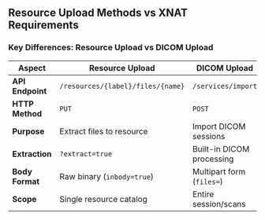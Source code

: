 ## Resource Upload Methods vs XNAT Requirements

### Key Differences: Resource Upload vs DICOM Upload

| Aspect | **Resource Upload** | **DICOM Upload** |
|--------|-------------------|------------------|
| **API Endpoint** | `/resources/{label}/files/{name}` | `/services/import` |
| **HTTP Method** | `PUT` | `POST` |
| **Purpose** | Extract files to resource | Import DICOM sessions |
| **Extraction** | `?extract=true` | Built-in DICOM processing |
| **Body Format** | Raw binary (`inbody=true`) | Multipart form (`files=`) |
| **Scope** | Single resource catalog | Entire session/scans |